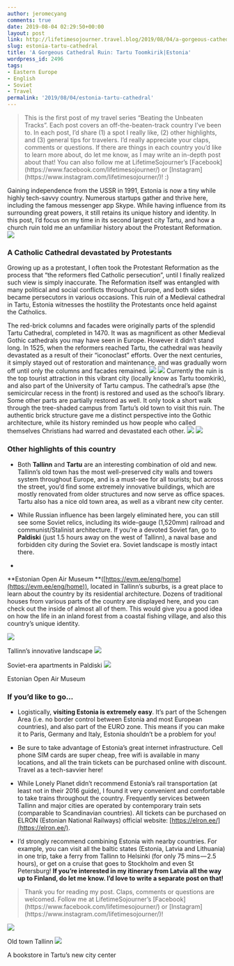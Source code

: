```yaml
---
author: jeromecyang
comments: true
date: 2019-08-04 02:29:50+00:00
layout: post
link: http://lifetimesojourner.travel.blog/2019/08/04/a-gorgeous-cathedral-ruin-tartu-toomkirikestonia/
slug: estonia-tartu-cathedral
title: 'A Gorgeous Cathedral Ruin: Tartu Toomkirik|Estonia'
wordpress_id: 2496
tags:
- Eastern Europe
- English
- Soviet
- Travel
permalink: '2019/08/04/estonia-tartu-cathedral'
---
```


<blockquote>This is the first post of my travel series “Beating the Unbeaten Tracks”. Each post covers an off-the-beaten-track country I’ve been to. In each post, I’d share (1) a spot I really like, (2) other highlights, and (3) general tips for travelers. I’d really appreciate your claps, comments or questions. If there are things in each country you’d like to learn more about, do let me know, as I may write an in-depth post about that! You can also follow me at LifetimeSojourner’s [Facebook](https://www.facebook.com/lifetimesojourner/) or [Instagram](https://www.instagram.com/lifetimesojourner/)! :)</blockquote>


Gaining independence from the USSR in 1991, Estonia is now a tiny while highly tech-savvy country. Numerous startups gather and thrive here, including the famous messenger app Skype. While having influence from its surrounding great powers, it still retains its unique history and identity. In this post, I’d focus on my time in its second largest city Tartu, and how a church ruin told me an unfamiliar history about the Protestant Reformation.
![](https://cdn-images-1.medium.com/max/800/0*KUXwB5KANHdN340P)


### A Catholic Cathedral devastated by Protestants


Growing up as a protestant, I often took the Protestant Reformation as the process that “the reformers fled Catholic persecution”, until I finally realized such view is simply inaccurate. The Reformation itself was entangled with many political and social conflicts throughout Europe, and both sides became persecutors in various occasions. This ruin of a Medieval cathedral in Tartu, Estonia witnesses the hostility the Protestants once held against the Catholics.

The red-brick columns and facades were originally parts of the splendid Tartu Cathedral, completed in 1470. It was as magnificent as other Medieval Gothic cathedrals you may have seen in Europe. However it didn’t stand long. In 1525, when the reformers reached Tartu, the cathedral was heavily devastated as a result of their “iconoclast” efforts. Over the next centuries, it simply stayed out of restoration and maintenance, and was gradually worn off until only the columns and facades remained.
![](https://cdn-images-1.medium.com/max/800/0*3q5MNLD35Jc48irg)
![](https://cdn-images-1.medium.com/max/800/0*ZqUauDlLpH_bFd5m)
Currently the ruin is the top tourist attraction in this vibrant city (locally know as Tartu toomkirik), and also part of the University of Tartu campus. The cathedral’s apse (the semicircular recess in the front) is restored and used as the school’s library. Some other parts are partially restored as well. It only took a short walk through the tree-shaded campus from Tartu’s old town to visit this ruin. The authentic brick structure gave me a distinct perspective into the Gothic architecture, while its history reminded us how people who called themselves Christians had warred and devastated each other.
![](https://cdn-images-1.medium.com/max/800/0*IIuDF79v3VSlVqkN)
![](https://cdn-images-1.medium.com/max/800/0*xRN8oPYBcIkIcg3U)


### Other highlights of this country





 	
  * Both **Tallinn** and **Tartu** are an interesting combination of old and new. Tallinn’s old town has the most well-preserved city walls and towers system throughout Europe, and is a must-see for all tourists; but across the street, you’d find some extremely innovative buildings, which are mostly renovated from older structures and now serve as office spaces. Tartu also has a nice old town area, as well as a vibrant new city center.

 	
  * While Russian influence has been largely eliminated here, you can still see some Soviet relics, including its wide-gauge (1,520mm) railroad and communist/Stalinist architecture. If you’re a devoted Soviet fan, go to **Paldiski** (just 1.5 hours away on the west of Tallinn), a naval base and forbidden city during the Soviet era. Soviet landscape is mostly intact there.

 	
  * 
**Estonian Open Air Museum **([https://evm.ee/eng/home](https://evm.ee/eng/home)), located in Tallinn’s suburbs, is a great place to learn about the country by its residential architecture. Dozens of traditional houses from various parts of the country are displayed here, and you can check out the inside of almost all of them. This would give you a good idea on how the life in an inland forest from a coastal fishing village, and also this country’s unique identity.


![](https://cdn-images-1.medium.com/max/800/0*Y9XlLDgJ6jjFdvjI)

Tallinn’s innovative landscape
![](https://cdn-images-1.medium.com/max/800/0*FAfr58m41_ZBGYtw)

Soviet-era apartments in Paldiski
![](https://cdn-images-1.medium.com/max/800/0*bQMhv5hra-yKAW7f)

Estonian Open Air Museum


### If you’d like to go…





 	
  * Logistically, **visiting Estonia is extremely easy**. It’s part of the Schengen Area (i.e. no border control between Estonia and most European countries), and also part of the EURO zone. This means if you can make it to Paris, Germany and Italy, Estonia shouldn’t be a problem for you!

 	
  * Be sure to take advantage of Estonia’s great internet infrastructure. Cell phone SIM cards are super cheap, free wifi is available in many locations, and all the train tickets can be purchased online with discount. Travel as a tech-savvier here!

 	
  * While Lonely Planet didn’t recommend Estonia’s rail transportation (at least not in their 2016 guide), I found it very convenient and comfortable to take trains throughout the country. Frequently services between Tallinn and major cities are operated by contemporary train sets (comparable to Scandinavian countries). All tickets can be purchased on ELRON (Estonian National Railways) official website: [https://elron.ee/](https://elron.ee/).

 	
  * I’d strongly recommend combining Estonia with nearby countries. For example, you can visit all the baltic states (Estonia, Latvia and Lithuania) in one trip, take a ferry from Tallinn to Helsinki (for only 75 mins — 2.5 hours), or get on a cruise that goes to Stockholm and even St Petersburg! **If you’re interested in my itinerary from Latvia all the way up to Finland, do let me know. I’d love to write a separate post on that!**




<blockquote>Thank you for reading my post. Claps, comments or questions are welcomed. Follow me at LifetimeSojourner’s [Facebook](https://www.facebook.com/lifetimesojourner/) or [Instagram](https://www.instagram.com/lifetimesojourner/)!</blockquote>


![](https://cdn-images-1.medium.com/max/800/0*LB0pGXaVfbqpnt7-)

Old town Tallinn
![](https://cdn-images-1.medium.com/max/800/0*6xRRnEx3DV48u33W)

A bookstore in Tartu’s new city center
